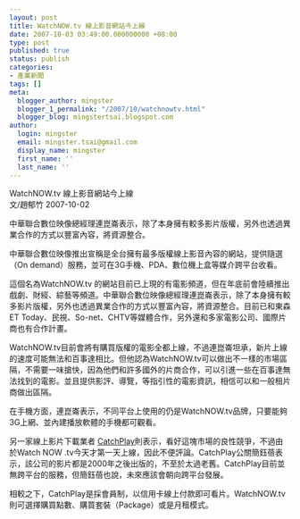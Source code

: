 ```yaml
---
layout: post
title: WatchNOW.tv 線上影音網站今上線
date: 2007-10-03 03:49:00.000000000 +08:00
type: post
published: true
status: publish
categories:
- 產業新聞
tags: []
meta:
  blogger_author: mingster
  blogger_1_permalink: "/2007/10/watchnowtv.html"
  blogger_blog: mingstertsai.blogspot.com
author:
  login: mingster
  email: mingster.tsai@gmail.com
  display_name: mingster
  first_name: ''
  last_name: ''
---
```

<p>WatchNOW.tv 線上影音網站今上線<br />文/趙郁竹 2007-10-02</p>
<p>中華聯合數位映像總經理連崑崙表示，除了本身擁有較多影片版權，另外也透過異業合作的方式以豐富內容，將資源整合。</p>
<p>中華聯合數位映像推出宣稱是全台擁有最多版權線上影音內容的網站，提供隨選（On demand）服務，並可在3G手機、PDA、數位機上盒等媒介跨平台收看。</p>
<p>這個名為WatchNOW.tv 的網站目前已上現的有電影頻道，但在年底前會陸續推出戲劇、財經、綜藝等頻道。中華聯合數位映像總經理連崑崙表示，除了本身擁有較多影片版權，另外也透過異業合作的方式以豐富內容，將資源整合。目前已和東森ET Today、民視、So-net、CHTV等媒體合作，另外還和多家電影公司、國際片商也有合作計畫。</p>
<p>WatchNOW.tv目前會將有購買版權的電影全都上線，不過連崑崙坦承，新片上線的速度可能無法和百事達相比。但他認為WatchNOW.tv可以做出不一樣的市場區隔，不需要一味搶快，因為他們和許多國外的片商合作，可以引進一些在百事達無法找到的電影。並且提供影評、導覽，等指引性的電影資訊，相信可以和一般租片商做出區隔。</p>
<p>在手機方面，連崑崙表示，不同平台上使用的仍是WatchNOW.tv品牌，只要能夠3G上網、並內建播放軟體的手機都可觀看。</p>
<p>另一家線上影片下載業者 <a href="http://www.catchplay.com/tw/">CatchPlay</a>則表示，看好這塊市場的良性競爭，不過由於Watch NOW .tv今天才第一天上線，因此不便評論。CatchPlay公關簡鈺蓓表示，該公司的影片都是2000年之後出版的，不至於太過老舊。CatchPlay目前並無跨平台的服務，但簡鈺蓓也說，未來應該會朝向跨平台發展。</p>
<p>相較之下，CatchPlay是採會員制，以信用卡線上付款即可看片。WatchNOW.tv則可選擇購買點數、購買套裝（Package）或是月租模式。</p>
